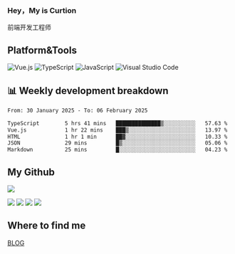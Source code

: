 ### Hey，My is Curtion
前端开发工程师
## Platform&Tools

![Vue.js](https://img.shields.io/badge/-Vue.js-4FC08D?style=flat-square&logo=Vue.js&logoColor=white)
![TypeScript](https://img.shields.io/badge/-TypeScript-007ACC?style=flat-square&logo=typescript&logoColor=white)
![JavaScript](https://img.shields.io/badge/-JavaScript-F7DF1E?style=flat-square&logo=javascript&logoColor=black)
![Visual Studio Code](https://img.shields.io/badge/-VSCode-007ACC?style=flat-square&logo=Visual-Studio-Code&logoColor=white)

## 📊 Weekly development breakdown

<!--START_SECTION:waka-->

```txt
From: 30 January 2025 - To: 06 February 2025

TypeScript        5 hrs 41 mins   ██████████████▒░░░░░░░░░░   57.63 %
Vue.js            1 hr 22 mins    ███▒░░░░░░░░░░░░░░░░░░░░░   13.97 %
HTML              1 hr 1 min      ██▓░░░░░░░░░░░░░░░░░░░░░░   10.33 %
JSON              29 mins         █▒░░░░░░░░░░░░░░░░░░░░░░░   05.06 %
Markdown          25 mins         █░░░░░░░░░░░░░░░░░░░░░░░░   04.23 %
```

<!--END_SECTION:waka-->

## My Github

![](http://github-profile-summary-cards.vercel.app/api/cards/profile-details?username=curtion&theme=nord_bright)

![](http://github-profile-summary-cards.vercel.app/api/cards/stats?username=curtion&theme=nord_bright)
![](http://github-profile-summary-cards.vercel.app/api/cards/productive-time?username=curtion&theme=nord_bright&utcOffset=8)
![](http://github-profile-summary-cards.vercel.app/api/cards/repos-per-language?username=curtion&theme=nord_bright)
![](http://github-profile-summary-cards.vercel.app/api/cards/most-commit-language?username=curtion&theme=nord_bright)

## Where to find me

[BLOG](https://blog.3gxk.net)

